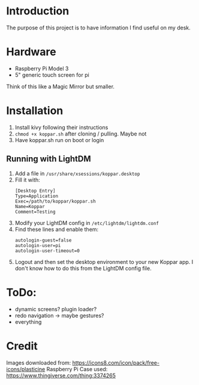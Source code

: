 # Introduction

The purpose of this project is to have information I find useful on my desk.

# Hardware
* Raspberry Pi Model 3
* 5" generic touch screen for pi

Think of this like a Magic Mirror but smaller.

# Installation
1. Install kivy following their instructions
2. `chmod +x koppar.sh` after cloning / pulling. Maybe not
3. Have koppar.sh run on boot or login

## Running with LightDM
1. Add a file in `/usr/share/xsessions/koppar.desktop`
2. Fill it with:
    ```
    [Desktop Entry]
    Type=Application
    Exec=/path/to/koppar/koppar.sh
    Name=Koppar
    Comment=Testing
    ```
3. Modify your LightDM config in `/etc/lightdm/lightdm.conf`
4. Find these lines and enable them:
    ```
    autologin-guest=false
    autologin-user=pi
    autologin-user-timeout=0
    ```
5. Logout and then set the desktop environment to your new Koppar app. I don't know how to do this from the LightDM config file.

# ToDo:
* dynamic screens? plugin loader?
* redo navigation -> maybe gestures?
* everything

# Credit

Images downloaded from: https://icons8.com/icon/pack/free-icons/plasticine
Raspberry Pi Case used: https://www.thingiverse.com/thing:3374265